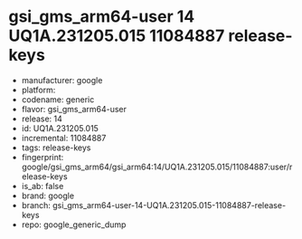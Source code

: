 # gsi_gms_arm64-user 14 UQ1A.231205.015 11084887 release-keys
- manufacturer: google
- platform: 
- codename: generic
- flavor: gsi_gms_arm64-user
- release: 14
- id: UQ1A.231205.015
- incremental: 11084887
- tags: release-keys
- fingerprint: google/gsi_gms_arm64/gsi_arm64:14/UQ1A.231205.015/11084887:user/release-keys
- is_ab: false
- brand: google
- branch: gsi_gms_arm64-user-14-UQ1A.231205.015-11084887-release-keys
- repo: google_generic_dump
